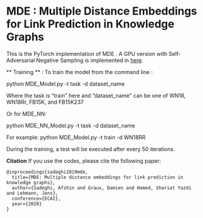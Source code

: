 # MDE : Multiple Distance Embeddings for Link Prediction in Knowledge Graphs

This is the PyTorch implementation of MDE . A GPU version with Self-Adversarial Negative Sampling is implemented in [here](https://github.com/mlwin-de/MDE_self_adversarial_negative_sampling).


** Training ** :
 To train the model from the command line :

 python MDE_Model.py -t task -d dataset_name

Where the task is “train” here and “dataset_name” can be one of WN18, WN18Rr, FB15K, and FB15K237



Or for MDE_NN:

 python MDE_NN_Model.py -t task -d dataset_name


For example: 
python MDE_Model.py -t train -d WN18RR 

During the training, a test will be executed after every 50 iterations.

**Citation**
If you use the codes, please cite the following paper:
```
@inproceedings{sadeghi2019mde,
  title={MDE: Multiple distance embeddings for link prediction in knowledge graphs},
  author={Sadeghi, Afshin and Graux, Damien and Hamed, Shariat Yazdi and Lehmann, Jens},
  conference={ECAI},
  year={2020}
}
```
